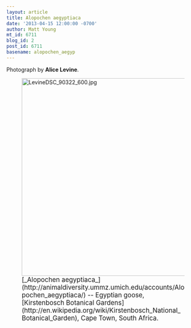 ```yaml
---
layout: article
title: Alopochen aegyptiaca
date: '2013-04-15 12:00:00 -0700'
author: Matt Young
mt_id: 6711
blog_id: 2
post_id: 6711
basename: alopochen_aegyp
---
```

Photograph by **Alice Levine**.

<figure>
<img src="http://pandasthumb.org/LevineDSC_90322_600.jpg" alt="LevineDSC_90322_600.jpg" width="600" height="515" />
<figcaption markdown="span">
<big>[_Alopochen aegyptiaca_](http://animaldiversity.ummz.umich.edu/accounts/Alopochen_aegyptiaca/) -- Egyptian goose,  [Kirstenbosch Botanical Gardens](http://en.wikipedia.org/wiki/Kirstenbosch_National_Botanical_Garden), Cape Town, South Africa.</big>

</figcaption>
</figure>
